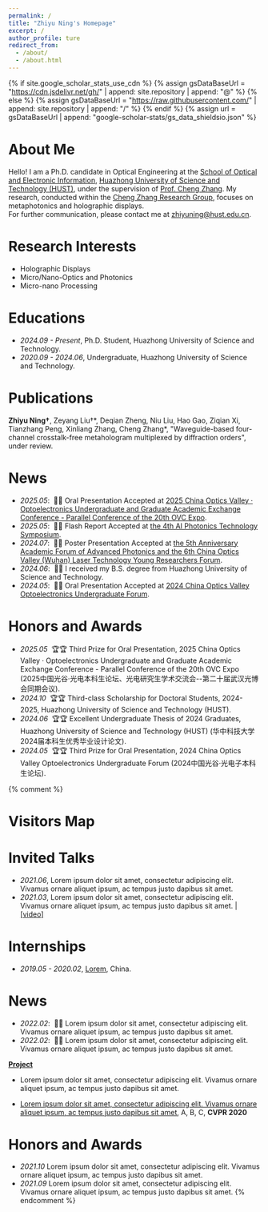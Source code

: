 ```yaml
---
permalink: /
title: "Zhiyu Ning's Homepage"
excerpt: /
author_profile: ture
redirect_from: 
  - /about/
  - /about.html
---
```


{% if site.google_scholar_stats_use_cdn %}
{% assign gsDataBaseUrl = "https://cdn.jsdelivr.net/gh/" | append: site.repository | append: "@" %}
{% else %}
{% assign gsDataBaseUrl = "https://raw.githubusercontent.com/" | append: site.repository | append: "/" %}
{% endif %}
{% assign url = gsDataBaseUrl | append: "google-scholar-stats/gs_data_shieldsio.json" %}

<span class='anchor' id='-about-me'></span>
# About Me
Hello! I am a Ph.D. candidate in Optical Engineering at the [School of Optical and Electronic Information](https://oei.hust.edu.cn/), [Huazhong University of Science and Technology (HUST)](https://www.hust.edu.cn/), under the supervision of [Prof. Cheng Zhang](http://light.oei.hust.edu.cn/Members/Team_leader.htm). My research, conducted within the [Cheng Zhang Research Group](http://light.oei.hust.edu.cn/), focuses on metaphotonics and holographic displays.  
For further communication, please contact me at [zhiyuning@hust.edu.cn](zhiyuning@hust.edu.cn).

<span class='anchor' id='-research-interests'></span>
# Research Interests
- Holographic Displays
- Micro/Nano-Optics and Photonics
- Micro-nano Processing

<span class='anchor' id='-educations'></span>
# Educations
- *2024.09 - Present*, Ph.D. Student, Huazhong University of Science and Technology. 
- *2020.09 - 2024.06*, Undergraduate, Huazhong University of Science and Technology.

<span class='anchor' id='-publications'></span>
# Publications 
**Zhiyu Ning†**, Zeyang Liu†\*, Deqian Zheng, Niu Liu, Hao Gao, Ziqian Xi, Tianzhang Peng, Xinliang Zhang, Cheng Zhang\*, "Waveguide-based four-channel crosstalk-free metahologram multiplexed by diffraction orders", under review.

<span class='anchor' id='-news'></span>
# News
- *2025.05*: &nbsp;🎉🎉 Oral Presentation Accepted at [2025 China Optics Valley · Optoelectronics Undergraduate and Graduate Academic Exchange Conference - Parallel Conference of the 20th OVC Expo](https://cn.ovcexpo.com.cn/content.html?id=Expo_Axj_N2IzYjNkM2JhYmM3Y2I3Yjk0NTcyNzkyM2Y0ZGY2ZWQ=).
- *2025.05*: &nbsp;🎉🎉 Flash Report Accepted at [the 4th AI Photonics Technology Symposium](https://cn.ovcexpo.com.cn/content.html?id=Expo_Axj_ZTJiYjA2ZmFiNGMyMGNkOGM1OTJlODkyMjJkMzc3ZGI=).
- *2024.07*: &nbsp;🎉🎉 Poster Presentation Accepted at [the 5th Anniversary Academic Forum of Advanced Photonics and the 6th China Optics Valley (Wuhan) Laser Technology Young Researchers Forum](https://www.opticsjournal.net/cl/apwh.html). 
- *2024.06*: &nbsp;🎉🎉 I received my B.S. degree from Huazhong University of Science and Technology.
- *2024.05*: &nbsp;🎉🎉 Oral Presentation Accepted at [2024 China Optics Valley Optoelectronics Undergraduate Forum](https://oei.hust.edu.cn/info/1091/8844.htm).

 
<span class='anchor' id='-honors-and-awards'></span>
# Honors and Awards
- *2025.05* &nbsp;🏆🏆 Third Prize for Oral Presentation, 2025 China Optics Valley · Optoelectronics Undergraduate and Graduate Academic Exchange Conference - Parallel Conference of the 20th OVC Expo (2025中国光谷·光电本科生论坛、光电研究生学术交流会--第二十届武汉光博会同期会议). 
- *2024.10* &nbsp;🏆🏆 Third-class Scholarship for Doctoral Students, 2024-2025, Huazhong University of Science and Technology (HUST). 
- *2024.06* &nbsp;🏆🏆 Excellent Undergraduate Thesis of 2024 Graduates, Huazhong University of Science and Technology (HUST) (华中科技大学2024届本科生优秀毕业设计论文). 
- *2024.05* &nbsp;🏆🏆 Third Prize for Oral Presentation, 2024 China Optics Valley Optoelectronics Undergraduate Forum (2024中国光谷·光电子本科生论坛). 



{% comment %}
<span class='anchor' id='-visitors-map'></span>
# Visitors Map
<script type="text/javascript" src="//rf.revolvermaps.com/0/0/6.js?i=54e0ojatafc&amp;m=7&amp;c=e63100&amp;cr1=ffffff&amp;f=arial&amp;l=0&amp;bv=90&amp;lx=-420&amp;ly=420&amp;hi=20&amp;he=7&amp;hc=a8ddff&amp;rs=80" async="async"></script>

# Invited Talks
- *2021.06*, Lorem ipsum dolor sit amet, consectetur adipiscing elit. Vivamus ornare aliquet ipsum, ac tempus justo dapibus sit amet. 
- *2021.03*, Lorem ipsum dolor sit amet, consectetur adipiscing elit. Vivamus ornare aliquet ipsum, ac tempus justo dapibus sit amet.  \| [\[video\]](https://github.com/)

# Internships
- *2019.05 - 2020.02*, [Lorem](https://github.com/), China.

# News
- *2022.02*: &nbsp;🎉🎉 Lorem ipsum dolor sit amet, consectetur adipiscing elit. Vivamus ornare aliquet ipsum, ac tempus justo dapibus sit amet. 
- *2022.02*: &nbsp;🎉🎉 Lorem ipsum dolor sit amet, consectetur adipiscing elit. Vivamus ornare aliquet ipsum, ac tempus justo dapibus sit amet. 



[**Project**](https://scholar.google.com/citations?view_op=view_citation&hl=zh-CN&user=DhtAFkwAAAAJ&citation_for_view=DhtAFkwAAAAJ:ALROH1vI_8AC) <strong><span class='show_paper_citations' data='DhtAFkwAAAAJ:ALROH1vI_8AC'></span></strong>
- Lorem ipsum dolor sit amet, consectetur adipiscing elit. Vivamus ornare aliquet ipsum, ac tempus justo dapibus sit amet. 
</div>
</div>

- [Lorem ipsum dolor sit amet, consectetur adipiscing elit. Vivamus ornare aliquet ipsum, ac tempus justo dapibus sit amet](https://github.com), A, B, C, **CVPR 2020**

# Honors and Awards
- *2021.10* Lorem ipsum dolor sit amet, consectetur adipiscing elit. Vivamus ornare aliquet ipsum, ac tempus justo dapibus sit amet. 
- *2021.09* Lorem ipsum dolor sit amet, consectetur adipiscing elit. Vivamus ornare aliquet ipsum, ac tempus justo dapibus sit amet. 
{% endcomment %}
